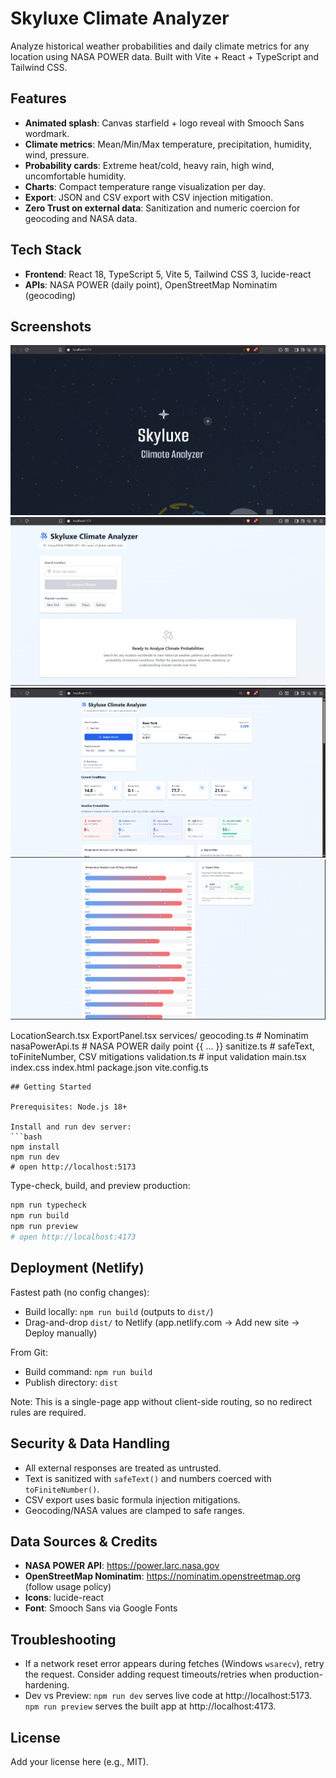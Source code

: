 # Skyluxe Climate Analyzer

Analyze historical weather probabilities and daily climate metrics for any location using NASA POWER data. Built with Vite + React + TypeScript and Tailwind CSS.

## Features

- **Animated splash**: Canvas starfield + logo reveal with Smooch Sans wordmark.
- **Climate metrics**: Mean/Min/Max temperature, precipitation, humidity, wind, pressure.
- **Probability cards**: Extreme heat/cold, heavy rain, high wind, uncomfortable humidity.
- **Charts**: Compact temperature range visualization per day.
- **Export**: JSON and CSV export with CSV injection mitigation.
- **Zero Trust on external data**: Sanitization and numeric coercion for geocoding and NASA data.
 ## Tech Stack

 - **Frontend**: React 18, TypeScript 5, Vite 5, Tailwind CSS 3, lucide-react
 - **APIs**: NASA POWER (daily point), OpenStreetMap Nominatim (geocoding)

 ## Screenshots

![Splash](docs/screenshots/splash.png)
![Main UI](docs/screenshots/main-ui.png)
![User Interaction 1](docs/screenshots/interaction-1.png)
![User Interaction 2](docs/screenshots/interaction-2.png)

 LocationSearch.tsx
  ExportPanel.tsx
  services/
geocoding.ts              # Nominatim
nasaPowerApi.ts           # NASA POWER daily point
{{ ... }}
sanitize.ts               # safeText, toFiniteNumber, CSV mitigations
validation.ts             # input validation
main.tsx
index.css
index.html
package.json
vite.config.ts
```
## Getting Started

Prerequisites: Node.js 18+

Install and run dev server:
```bash
npm install
npm run dev
# open http://localhost:5173
```
Type-check, build, and preview production:
```bash
npm run typecheck
npm run build
npm run preview
# open http://localhost:4173
```
## Deployment (Netlify)

Fastest path (no config changes):

- Build locally: `npm run build` (outputs to `dist/`)
- Drag-and-drop `dist/` to Netlify (app.netlify.com → Add new site → Deploy manually)

From Git:

- Build command: `npm run build`
- Publish directory: `dist`

Note: This is a single-page app without client-side routing, so no redirect rules are required.

## Security & Data Handling

- All external responses are treated as untrusted.
- Text is sanitized with `safeText()` and numbers coerced with `toFiniteNumber()`.
- CSV export uses basic formula injection mitigations.
- Geocoding/NASA values are clamped to safe ranges.





## Data Sources & Credits

- **NASA POWER API**: https://power.larc.nasa.gov
- **OpenStreetMap Nominatim**: https://nominatim.openstreetmap.org (follow usage policy)
- **Icons**: lucide-react
- **Font**: Smooch Sans via Google Fonts

## Troubleshooting

- If a network reset error appears during fetches (Windows `wsarecv`), retry the request. Consider adding request timeouts/retries when production-hardening.
- Dev vs Preview: `npm run dev` serves live code at http://localhost:5173. `npm run preview` serves the built app at http://localhost:4173.

## License

Add your license here (e.g., MIT).
